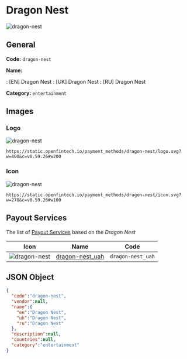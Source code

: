
# Dragon Nest 
![dragon-nest](https://static.openfintech.io/payment_methods/dragon-nest/logo.svg?w=400&c=v0.59.26#w200)  

## General 
**Code:** `dragon-nest` 
 
**Name:** 
 
:	[EN] Dragon Nest 
:	[UK] Dragon Nest 
:	[RU] Dragon Nest 
 
**Category:** `entertainment` 
 

## Images 

### Logo 
![dragon-nest](https://static.openfintech.io/payment_methods/dragon-nest/logo.svg?w=400&c=v0.59.26#w200)  

```
https://static.openfintech.io/payment_methods/dragon-nest/logo.svg?w=400&c=v0.59.26#w200
```  

### Icon 
![dragon-nest](https://static.openfintech.io/payment_methods/dragon-nest/icon.svg?w=278&c=v0.59.26#w100)  

```
https://static.openfintech.io/payment_methods/dragon-nest/icon.svg?w=278&c=v0.59.26#w100
```  

## Payout Services 
 
The list of [Payout Services](/payout-services/) based on the _Dragon Nest_ 

|Icon|Name|Code| 
|:---:|:---:|:---:| 
|![dragon-nest](https://static.openfintech.io/payout_methods/dragon-nest/icon.svg?w=278&c=v0.59.26#w40) |[dragon-nest_uah](/payout-services/dragon-nest_uah/)|`dragon-nest_uah`| 
 

## JSON Object 

```json
{
  "code":"dragon-nest",
  "vendor":null,
  "name":{
    "en":"Dragon Nest",
    "uk":"Dragon Nest",
    "ru":"Dragon Nest"
  },
  "description":null,
  "countries":null,
  "category":"entertainment"
}
```  
